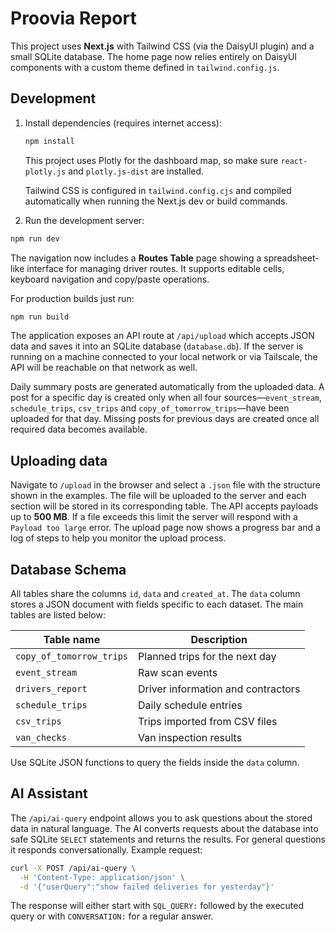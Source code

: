 # Proovia Report

This project uses **Next.js** with Tailwind CSS (via the DaisyUI plugin) and a small SQLite database.
The home page now relies entirely on DaisyUI components with a custom theme defined in `tailwind.config.js`.

## Development

1. Install dependencies (requires internet access):

   ```bash
   npm install
   ```

   This project uses Plotly for the dashboard map, so make sure
   `react-plotly.js` and `plotly.js-dist` are installed.

   Tailwind CSS is configured in `tailwind.config.cjs` and compiled automatically
   when running the Next.js dev or build commands.

2. Run the development server:

```bash
npm run dev
```

The navigation now includes a **Routes Table** page showing a spreadsheet-like
interface for managing driver routes. It supports editable cells, keyboard
navigation and copy/paste operations.

For production builds just run:

```bash
npm run build
```

The application exposes an API route at `/api/upload` which accepts JSON data
and saves it into an SQLite database (`database.db`). If the server is running
on a machine connected to your local network or via Tailscale, the API will be
reachable on that network as well.

Daily summary posts are generated automatically from the uploaded data. A post
for a specific day is created only when all four sources—`event_stream`,
`schedule_trips`, `csv_trips` and `copy_of_tomorrow_trips`—have been uploaded
for that day. Missing posts for previous days are created once all required data
becomes available.

## Uploading data

Navigate to `/upload` in the browser and select a `.json` file with the
structure shown in the examples. The file will be uploaded to the server and
each section will be stored in its corresponding table. The API accepts payloads
up to **500&nbsp;MB**. If a file exceeds this limit the server will respond with a
`Payload too large` error. The upload page now shows a progress bar and a log of
steps to help you monitor the upload process.

## Database Schema

All tables share the columns `id`, `data` and `created_at`. The `data` column
stores a JSON document with fields specific to each dataset. The main tables are
listed below:

| Table name               | Description                               |
| ------------------------ | ----------------------------------------- |
| `copy_of_tomorrow_trips` | Planned trips for the next day            |
| `event_stream`           | Raw scan events                           |
| `drivers_report`         | Driver information and contractors        |
| `schedule_trips`         | Daily schedule entries                    |
| `csv_trips`              | Trips imported from CSV files             |
| `van_checks`             | Van inspection results                    |

Use SQLite JSON functions to query the fields inside the `data` column.

## AI Assistant

The `/api/ai-query` endpoint allows you to ask questions about the stored data
in natural language. The AI converts requests about the database into safe
SQLite `SELECT` statements and returns the results. For general questions it
responds conversationally. Example request:

```bash
curl -X POST /api/ai-query \
  -H 'Content-Type: application/json' \
  -d '{"userQuery":"show failed deliveries for yesterday"}'
```

The response will either start with `SQL_QUERY:` followed by the executed query
or with `CONVERSATION:` for a regular answer.
